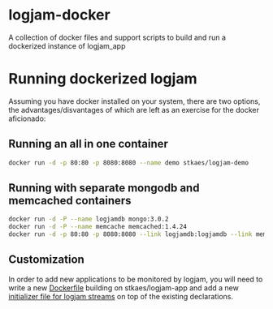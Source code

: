 # logjam-docker

A collection of docker files and support scripts to build and run a
dockerized instance of logjam_app

# Running dockerized logjam

Assuming you have docker installed on your system, there are two
options, the advantages/disvantages of which are left as an exercise
for the docker aficionado:

## Running an all in one container

````bash
docker run -d -p 80:80 -p 8080:8080 --name demo stkaes/logjam-demo
````

## Running with separate mongodb and memcached containers

````bash
docker run -d -P --name logjamdb mongo:3.0.2
docker run -d -P --name memcache memcached:1.4.24
docker run -d -p 80:80 -p 8080:8080 --link logjamdb:logjamdb --link memcache:logjamcache --name logjam stkaes/logjam-app
````

## Customization

In order to add new applications to be monitored by logjam, you will
need to write a new [Dockerfile](example/Dockerfile) building on
stkaes/logjam-app and add a new
[initializer file for logjam streams](example/user_streams.rb) on top
of the existing declarations.
